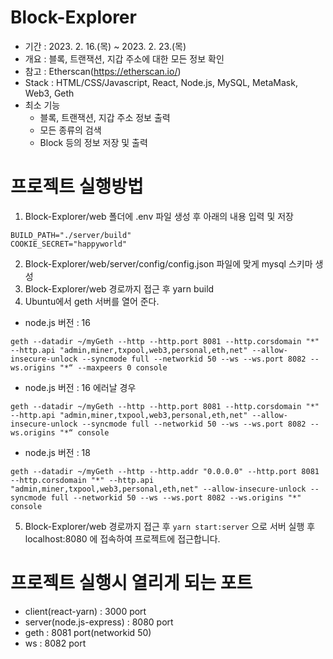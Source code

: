 # Block-Explorer
- 기간 : 2023. 2. 16.(목) ~ 2023. 2. 23.(목)
- 개요 : 블록, 트랜잭션, 지갑 주소에 대한 모든 정보 확인
- 참고 : Etherscan(https://etherscan.io/)
- Stack : HTML/CSS/Javascript, React, Node.js, MySQL, MetaMask, Web3, Geth
- 최소 기능
  - 블록, 트랜잭션, 지갑 주소 정보 출력
  - 모든 종류의 검색
  - Block 등의 정보 저장 및 출력

# 프로젝트 실행방법
1. Block-Explorer/web 폴더에 .env 파일 생성 후 아래의 내용 입력 및 저장
```
BUILD_PATH="./server/build"
COOKIE_SECRET="happyworld"
```
2. Block-Explorer/web/server/config/config.json 파일에 맞게 mysql 스키마 생성
3. Block-Explorer/web 경로까지 접근 후 yarn build
4. Ubuntu에서 geth 서버를 열어 준다.
- node.js 버전 : 16
```
geth --datadir ~/myGeth --http --http.port 8081 --http.corsdomain "*" --http.api "admin,miner,txpool,web3,personal,eth,net" --allow-insecure-unlock --syncmode full --networkid 50 --ws --ws.port 8082 --ws.origins "*“ --maxpeers 0 console
```
- node.js 버전 : 16 에러날 경우
```
geth --datadir ~/myGeth --http --http.port 8081 --http.corsdomain "*" --http.api "admin,miner,txpool,web3,personal,eth,net" --allow-insecure-unlock --syncmode full --networkid 50 --ws --ws.port 8082 --ws.origins "*“ console
```
- node.js 버전 : 18
```
geth --datadir ~/myGeth --http --http.addr "0.0.0.0" --http.port 8081 --http.corsdomain "*" --http.api "admin,miner,txpool,web3,personal,eth,net" --allow-insecure-unlock --syncmode full --networkid 50 --ws --ws.port 8082 --ws.origins "*" console
```
5. Block-Explorer/web 경로까지 접근 후 ```yarn start:server``` 으로 서버 실행 후 localhost:8080 에 접속하여 프로젝트에 접근합니다.


# 프로젝트 실행시 열리게 되는 포트
- client(react-yarn) : 3000 port
- server(node.js-express) : 8080 port
- geth : 8081 port(networkid 50)
- ws : 8082 port



